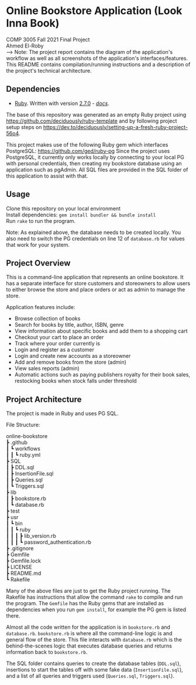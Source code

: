 # Online Bookstore Application (Look Inna Book)

COMP 3005 Fall 2021 Final Project<br>
Ahmed El-Roby<br>
 --> Note: The project report contains the diagram of the application's workflow as well as all screenshots of the application's interfaces/features. This README contains compilation/running instructions and a description of the project's technical architecture.

## Dependencies

* [Ruby](https://www.ruby-lang.org/en/).  Written with version [2.7.0](https://www.ruby-lang.org/en/news/2019/12/25/ruby-2-7-0-released/) - *[docs](https://docs.ruby-lang.org/en/2.7.0/)*.

The base of this repository was generated as an empty Ruby project using https://github.com/deciduously/ruby-template and by following project setup steps on https://dev.to/deciduously/setting-up-a-fresh-ruby-project-56o4.

This project makes use of the following Ruby gem which interfaces PostgreSQL: https://github.com/ged/ruby-pg
Since the project uses PostgreSQL, it currently only works locally by connecting to your local PG with personal credentials, then creating my bookstore database using an application such as pgAdmin. All SQL files are provided in the SQL folder of this application to assist with that.

## Usage

Clone this repository on your local environment<br>
Install dependencies: `gem install bundler && bundle install` <br>
Run `rake` to run the program.

Note: As explained above, the database needs to be created locally. You also need to switch the PG credentials on line 12 of `database.rb` for values that work for your system.

## Project Overview

This is a command-line application that represents an online bookstore. It has a separate interface for store customers and storeowners to allow users to either browse the store and place orders or act as admin to manage the store. <br>

Application features include:
<ul>
  <li>Browse collection of books</li>
  <li>Search for books by title, author, ISBN, genre</li>
  <li>View information about specific books and add them to a shopping cart</li>
  <li>Checkout your cart to place an order</li>
  <li>Track where your order currently is</li>
  <li>Login and register as a customer</li>
  <li>Login and create new accounts as a storeowner</li>
  <li>Add and remove books from the store (admin)</li>
  <li>View sales reports (admin)</li>
  <li>Automatic actions such as paying publishers royalty for their book sales, restocking books when stock falls under threshold</li>
</ul>
  
## Project Architecture

The project is made in Ruby and uses PG SQL. 

File Structure:

online-bookstore<br>
 ┣ .github<br>
 ┃ ┗ workflows<br>
 ┃ ┃ ┗ ruby.yml<br>
 ┣ SQL<br>
 ┃ ┣ DDL.sql<br>
 ┃ ┣ InsertionFile.sql<br>
 ┃ ┣ Queries.sql<br>
 ┃ ┗ Triggers.sql<br>
 ┣ lib<br>
 ┃ ┣ bookstore.rb<br>
 ┃ ┗ database.rb<br>
 ┣ test<br>
 ┣ usr<br>
 ┃ ┗ bin<br>
 ┃ ┃ ┗ ruby<br>
 ┃ ┃ ┃ ┣ lib_version.rb<br>
 ┃ ┃ ┃ ┗ password_authentication.rb<br>
 ┣ .gitignore<br>
 ┣ Gemfile<br>
 ┣ Gemfile.lock<br>
 ┣ LICENSE<br>
 ┣ README.md<br>
 ┗ Rakefile<br>
 
 Many of the above files are just to get the Ruby project running. The Rakefile has instructions that allow the command `rake` to compile and run the program. The `Gemfile` has the Ruby gems that are installed as dependencies when you run `gem install`, for example the PG gem is listed there. 
 
 Almost all the code written for the application is in `bookstore.rb` and `database.rb`. `bookstore.rb` is where all the command-line logic is and general flow of the store. This file interacts with `database.rb` which is the behind-the-scenes logic that executes database queries and returns information back to `bookstore.rb`.
 
 The SQL folder contains queries to create the database tables (`DDL.sql`), insertions to start the tables off with some fake data (`InsertionFile.sql`), and a list of all queries and triggers used (`Queries.sql`, `Triggers.sql`).
 
